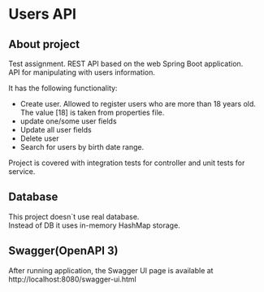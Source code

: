 # Users API

## About project
Test assignment. REST API based on the web Spring Boot application.\
API for manipulating with users information.

It has the following functionality:
- Create user. Allowed to register users who are more than 18 years old. The value [18] is taken from properties file.
- update one/some user fields
- Update all user fields
- Delete user
- Search for users by birth date range.

Project is covered with integration tests for controller and unit tests for service.

## Database
This project doesn`t use real database.\
Instead of DB it uses in-memory HashMap storage.

## Swagger(OpenAPI 3)

After running application, the Swagger UI page is available at http://localhost:8080/swagger-ui.html